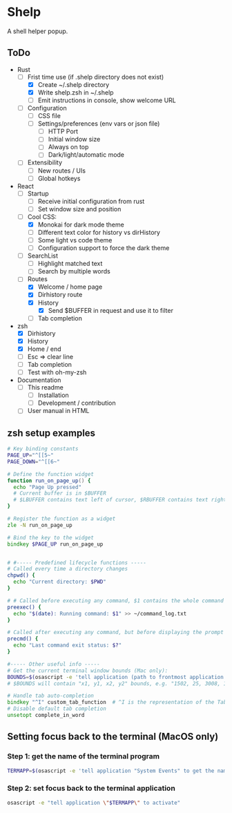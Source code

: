 # Shelp

A shell helper popup.

## ToDo

- Rust
  - [ ] Frist time use (if .shelp directory does not exist)
    - [x] Create ~/.shelp directory
    - [x] Write shelp.zsh in ~/.shelp
    - [ ] Emit instructions in console, show welcome URL
  - [ ] Configuration
    - [ ] CSS file
    - [ ] Settings/preferences (env vars or json file)
      - [ ] HTTP Port
      - [ ] Initial window size
      - [ ] Always on top
      - [ ] Dark/light/automatic mode
  - [ ] Extensibility
    - [ ] New routes / UIs
    - [ ] Global hotkeys
- React
  - [ ] Startup
    - [ ] Receive initial configuration from rust
    - [ ] Set window size and position
  - [ ] Cool CSS:
    - [x] Monokai for dark mode theme
    - [ ] Different text color for history vs dirHistory
    - [ ] Some light vs code theme
    - [ ] Configuration support to force the dark theme
  - [ ] SearchList
    - [ ] Highlight matched text
    - [ ] Search by multiple words
  - [ ] Routes
    - [x] Welcome / home page
    - [x] Dirhistory route
    - [x] History
      - [x] Send $BUFFER in request and use it to filter
    - [ ] Tab completion
- zsh
  - [x] Dirhistory
  - [x] History
  - [x] Home / end
  - [ ] Esc => clear line
  - [ ] Tab completion
  - [ ] Test with oh-my-zsh
- Documentation
  - [ ] This readme
    - [ ] Installation
    - [ ] Development / contribution
  - [ ] User manual in HTML

## zsh setup examples

```zsh
# Key binding constants
PAGE_UP="^[[5~"
PAGE_DOWN="^[[6~"

# Define the function widget
function run_on_page_up() {
  echo "Page Up pressed"
  # Current buffer is in $BUFFER
  # $LBUFFER contains text left of cursor, $RBUFFER contains text right of cursor
}

# Register the function as a widget
zle -N run_on_page_up

# Bind the key to the widget
bindkey $PAGE_UP run_on_page_up


# #----- Predefined lifecycle functions -----
# Called every time a directory changes
chpwd() {
  echo "Current directory: $PWD"
}

# # Called before executing any command, $1 contains the whole command line
preexec() {
  echo "$(date): Running command: $1" >> ~/command_log.txt
}

# Called after executing any command, but before displaying the prompt
precmd() {
  echo "Last command exit status: $?"
}

#----- Other useful info -----
# Get the current terminal window bounds (Mac only):
BOUNDS=$(osascript -e 'tell application (path to frontmost application as text) to get bounds of front window')
# $BOUNDS will contain "x1, y1, x2, y2" bounds, e.g. "1502, 25, 3008, 1692"

# Handle tab auto-completion
bindkey "^I" custom_tab_function  # ^I is the representation of the Tab key in zsh
# Disable default tab completion
unsetopt complete_in_word
```

## Setting focus back to the terminal (MacOS only)

### Step 1: get the name of the terminal program

```zsh
TERMAPP=$(osascript -e 'tell application "System Events" to get the name of the first application process whose frontmost is true')
```

### Step 2: set focus back to the terminal application

```zsh
osascript -e "tell application \"$TERMAPP\" to activate"
```
